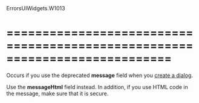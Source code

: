 <!--id-->ErrorsUIWidgets.W1013<!--/id-->
===========================================================================
===========================================================================

<!--shortDescription-->
Occurs if you use the deprecated **message** field when you [create a dialog](/Documentation/ApiReference/Common/utils/ui/dialog/Methods/#customoptions).
<!--/shortDescription-->

<!--fullDescription-->
Use the **messageHtml** field instead. In addition, if you use HTML code in the message, make sure that it is secure.
<!--/fullDescription-->